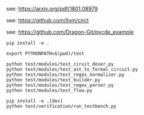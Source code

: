 see: https://arxiv.org/pdf/1801.08979

see: https://github.com/llvm/circt

see: https://github.com/Dragon-Git/pycde_example

```shell
pip install -e .

export PYTHONPATH=$(pwd)/test

python test/modules/test_ciruit_deser.py
python test/modules/test_ast_to_formal_circuit.py  
python test/modules/test_regex_normalizer.py
python test/modules/test_builder.py                
python test/modules/test_regex_parser.py
python test/modules/test_flow.py

pip install -e .[dev]
python test/verification/run_testbench.py
```
